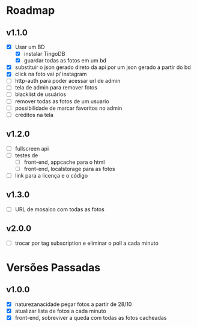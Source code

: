 Roadmap
=======

v1.1.0
-----
- [x] Usar um BD
  - [x] instalar TingoDB
  - [x] guardar todas as fotos em um bd
- [x] substituir o json gerado direto da api por um json gerado a partir do bd
- [x] click na foto vai p/ instagram
- [ ] http-auth para poder acessar url de admin
- [ ] tela de admin para remover fotos
- [ ] blacklist de usuários
- [ ] remover todas as fotos de um usuario
- [ ] possibilidade de marcar favoritos no admin
- [ ] créditos na tela

v1.2.0
-----
- [ ] fullscreen api
- [ ] testes de
  - [ ] front-end, appcache para o html
  - [ ] front-end, localstorage para as fotos
- [ ] link para a licença e o código

v1.3.0
------
- [ ] URL de mosaico com todas as fotos


v2.0.0
------
- [ ] trocar por tag subscription e eliminar o poll a cada minuto


Versões Passadas
================

v1.0.0
-----
- [x] naturezanacidade pegar fotos a partir de 28/10
- [x] atualizar lista de fotos a cada minuto
- [x] front-end, sobreviver a queda com todas as fotos cacheadas
